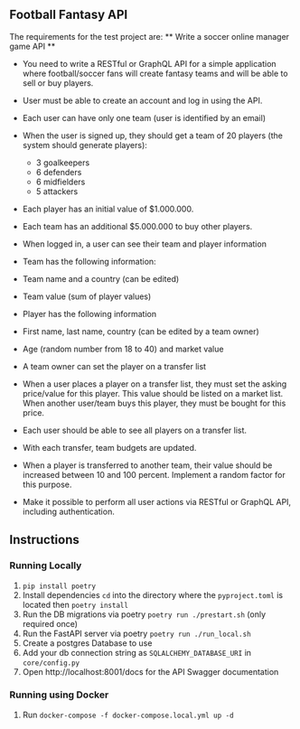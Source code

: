 ## Football Fantasy API

The requirements for the test project are:
** Write a soccer online manager game API **

* You need to write a RESTful or GraphQL API for a simple application where football/soccer fans will create fantasy
  teams and will be able to sell or buy players.
* User must be able to create an account and log in using the API.
* Each user can have only one team (user is identified by an email)
* When the user is signed up, they should get a team of 20 players (the system should generate players):

    * 3 goalkeepers
    * 6 defenders
    * 6 midfielders
    * 5 attackers

* Each player has an initial value of $1.000.000.
* Each team has an additional $5.000.000 to buy other players.
* When logged in, a user can see their team and player information
* Team has the following information:
* Team name and a country (can be edited)
* Team value (sum of player values)
* Player has the following information
* First name, last name, country (can be edited by a team owner)
* Age (random number from 18 to 40) and market value
* A team owner can set the player on a transfer list
* When a user places a player on a transfer list, they must set the asking price/value for this player. This value
  should be listed on a market list. When another user/team buys this player, they must be bought for this price.
* Each user should be able to see all players on a transfer list.
* With each transfer, team budgets are updated.
* When a player is transferred to another team, their value should be increased between 10 and 100 percent. Implement a
  random factor for this purpose.
* Make it possible to perform all user actions via RESTful or GraphQL API, including authentication.

## Instructions

### Running Locally
1. `pip install poetry`
2. Install dependencies `cd` into the directory where the `pyproject.toml` is located then `poetry install`
3. Run the DB migrations via poetry `poetry run ./prestart.sh` (only required once)
4. Run the FastAPI server via poetry `poetry run ./run_local.sh`
5. Create a postgres Database to use
6. Add your db connection string as `SQLALCHEMY_DATABASE_URI` in `core/config.py`
7. Open http://localhost:8001/docs for the API Swagger documentation

###  Running using Docker

1. Run `docker-compose -f docker-compose.local.yml up -d`